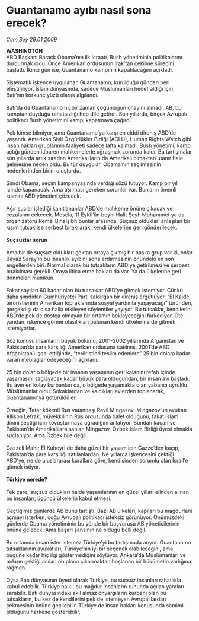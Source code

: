 # Guantanamo ayıbı nasıl sona erecek?

*Cem Sey 29.01.2009*

<div class="taraf_structure_2col_1zq">
<div class="margen_n">



 <p><b>WASHINGTON</b> <br/>ABD Başkanı Barack Obama’nın ilk icraatı, Bush yönetiminin politikalarını durdurmak oldu. Önce Amerikan ordusunun Irak’tan çekilme sürecini başlattı. İkinci gün ise, Guantanamo kampının kapatılacağını açıkladı. <br/><br/>Sistematik işkence uygulanan Guantanamo, kurulduğu günden beri eleştiriliyor. İslam dünyasında, sadece Müslümanları hedef aldığı için, Batı’nın korkunç yüzü olarak algılandı. <br/><br/>Batı’da da Guantanamo hiçbir zaman çoğunluğun onayını almadı. AB, bu kamptan duyduğu rahatsızlığı hep dile getirdi. Son yıllarda, birçok Avrupalı politikacı Bush yönetimini kampı kapatmaya çağırdı. <br/><br/>Pek kimse bilmiyor, ama Guantanamo’ya karşı en ciddi direniş ABD’de yaşandı. Amerikan Sivil Özgürlükler Birliği (ACLU), Human Rights Watch gibi insan hakları gruplarının faaliyeti sadece lafta kalmadı. Bush yönetimi, kampı açtığı günden itibaren mahkemelerle uğraşmak zorunda kaldı. Bu tartışmalar son yıllarda artık sıradan Amerikalıların da Amerikalı olmaktan utanır hale gelmesine neden oldu. Bu tür duygular, Obama’nın seçilmesinin nedenlerinden birini oluşturdu. <br/><br/>Şimdi Obama, seçim kampanyasında verdiği sözü tutuyor. Kamp bir yıl içinde kapanacak. Ama aşılması gereken sorunlar var. Bunların önemli kısmını ABD yönetimi çözecek. <br/><br/>Ağır suçlar işlediği kanıtlananlar ABD’de mahkeme önüne çıkacak ve cezalarını çekecek. Mesela, 11 Eylül’ün beyni Halit Şeyh Muhammet ya da organizatörü Remzi Binalşibh bunlar arasında. Suçsuz oldukları anlaşılan bir kısım tutsak ise serbest bırakılarak, kendi ülkelerine geri gönderilecek.<b> <br/><br/>Suçsuzlar sorun</b> <br/><br/>Ama bir de suçsuz oldukları çoktan ortaya çıkmış bir başka grup var ki, onlar Beyaz Saray’ın bu insanlık ayıbını sona erdirmesinin önündeki en son engellerden biri. Normal olarak bu tutsakların ABD’ye getirilmesi ve serbest bırakılması gerekli. Oraya iltica etme hakları da var. Ya da ülkelerine geri dönmeleri mümkün. <br/><br/>Fakat sayıları 60 kadar olan bu tutsaklar ABD’ye gitmek istemiyor. Çünkü daha şimdiden Cumhuriyetçi Parti saldırgan bir direniş örgütlüyor. “El Kaide teröristlerinin Amerikan topraklarında sosyal yardımla yaşayacağı” türünden, gerçekdışı da olsa halkı etkileyen söylentiler yayıyor. Bu tutsaklar, kendilerini ABD’de pek de dostça olmayan bir ortamın bekleyeceğini farkediyor. Öte yandan, işkence görme olasılıkları bulunan kendi ülkelerine de gitmek istemiyorlar. <br/><br/>Söz konusu insanların büyük bölümü, 2001-2002 yıllarında Afganistan ve Pakistan’da para karşılığı Amerikan ordusuna satılmış. 2001’de ABD Afganistan’ı işgal ettiğinde, “teröristleri teslim edenlere” 25 bin dolara kadar varan meblağlar ödeyeceğini açıkladı. <br/><br/>25 bin dolar o bölgede bir insanın yaşamının geri kalanını refah içinde yaşamasını sağlayacak kadar büyük para olduğundan, bir insan avı başladı. Bu avın en kolay kurbanları da, o bölgede yaşamakta olan yabancı uyruklu Müslümanlar oldu. Sokaklardan ve kaldıkları evlerden toplanarak, Guantanamo’ya götürüldüler. <br/><br/>Örneğin, Tatar kökenli Rus vatandaşı Ravil Mingazov. Mingazov’un avukatı Allison Lefrak, müvekkilinin Rus ordusunda balet olduğunu, fakat İslam dinini seçtiği için kovuşturmaya uğradığını anlatıyor. Bundan kaçan ve Pakistan’da Amerikalılara satılan Mingazov, Özbek İslam Birliği üyesi olmakla suçlanıyor. Ama Özbek bile değil. <br/><br/>Gazzeli Mahir El Kuheyri de daha güzel bir yaşam için Gazze’den kaçıp, Pakistan’da para karşılığı satılanlardan. Ne yıllarca işkencesini çektiği ABD’ye, ne de uluslararası kurallara göre, kendisinden sorumlu olan İsrail’e gitmek istiyor.<b> <br/><br/>Türkiye nerede?</b> <br/><br/>Tek çare, suçsuz oldukları halde yaşamlarının en güzel yılları elinden alınan bu insanları, üçüncü ülkelerin kabul etmesi. <br/><br/>Geçtiğimiz günlerde AB bunu tartıştı. Bazı AB ülkeleri, kapıları bu mağdurlara açmayı isterken, çoğu Avrupalı politikacı isteksiz görünüyor. Önümüzdeki günlerde Obama yönetiminin bu yönde bir başvurusu AB yöneticilerinin önüne gelecek. Ama başarı şansının ne olduğu belli değil. <br/><br/>Bu ortamda insan ister istemez Türkiye’yi bu tartışmada arıyor. Guantanamo tutsaklarının avukatları, Türkiye’nin iyi bir seçenek olabileceğini, ama bugüne kadar hiç ilgi göstermediğini söylüyor. Ankara’da Müslümanları ve onların çektiği acıları ön plana çıkarmaktan hoşlanan bir hükümetin varlığına rağmen. <br/><br/>Oysa Batı dünyasının üyesi olarak Türkiye, bu suçsuz insanları rahatlıkla kabul edebilir. Türkiye halkı, bu mağdur insanların ruhunda açılan yaraları sarabilir. Batı dünyasındaki akıl almaz önyargıların kurbanı olan bu tutsakların, bu kez de kendilerini pek de istemeyen Avrupalılardan çekmesinin önüne geçilebilir. Türkiye de insan hakları konusunda samimi olduğunu herkese gösterebilir.</p>

<br/>


<div id="taraf_not">
</div>

</div>


</div>
